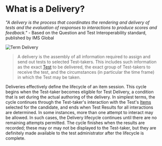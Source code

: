 <!--
created_at: 2015-05-15
authors:         
    - "Ben Angel"    
--> 

# What is a Delivery?


*"A delivery is the process that coordinates the rendering and delivery of tests and the evaluation of responses to interactions to produce scores and feedback."* - Based on the Question and Test Interoperability standard, published by IMS Global

![Term Delivery]()

>A delivery is the assembly of all information required to assign and send out tests to selected Test-takers. This includes such information as the exact [Test](../terminology/what-is-a-test.md) to be delivered, the exact group of Test-takers to receive the test, and the circumstances (in particular the time frame) in which the Test may be taken.

Deliveries effectively define the lifecycle of an item session. This cycle begins when the Test-taker becomes eligible for Test Delivery, a condition that is set during the actual authoring of the delivery. In simplest terms, the cycle continues through the Test-taker's interaction with the Test's [Items](../terminology/what-is-an-interaction.md) selected for the candidate, and ends when Test Results for all interactions are determined. In some instances, more than one attempt to interact may be allowed. In such cases, the Delivery lifecycle continues until there are no remaining attempts permitted. The cycle finishes when the results are recorded; these may or may not be displayed to the Test-taker, but they are definitely made available to the test administrator after the lifecycle is complete.
